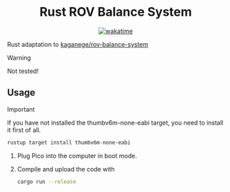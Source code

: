 <div align="center">
  <h1>Rust ROV Balance System</h1>
  <a href="https://wakatime.com/badge/github/kaganege/rust-rov-balance-system"><img src="https://wakatime.com/badge/github/kaganege/rust-rov-balance-system.svg" alt="wakatime"></a>
</div>

Rust adaptation to [kaganege/rov-balance-system](https://github.com/kaganege/rov-balance-system)

> [!WARNING]
> Not tested!

## Usage

> [!IMPORTANT]
> If you have not installed the thumbv6m-none-eabi target, you need to install it first of all.
>
> ```sh
> rustup target install thumbv6m-none-eabi
> ```

1. Plug Pico into the computer in boot mode.
2. Compile and upload the code with

    ```sh
    cargo run --release
    ```
